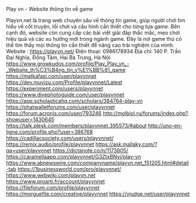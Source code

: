 Play vn - Website thông tin về game

Playvn.net là trang web chuyên sâu về thông tin game, giúp người chơi tìm hiểu về cốt truyện, lối chơi và cấu hình cần thiết cho từng tựa game. Bên cạnh đó, website còn cung cấp các bài viết giải đáp thắc mắc, mẹo chơi hiệu quả và các xu hướng mới trong ngành game. Đây là nơi game thủ có thể tìm thấy mọi thông tin cần thiết để nâng cao trải nghiệm của mình.
Website : https://playvn.net/
Điện thoại: 0986178934
Địa chỉ: 140 P. Trần Đại Nghĩa, Đồng Tâm, Hai Bà Trưng, Hà Nội
https://www.growkudos.com/profile/Play_Play_vn_-_Website_th%C3%B4ng_tin_v%E1%BB%81_game
https://matkafasi.com/user/playvnnet
https://dev.muvizu.com/Profile/playvnnet/Latest
https://experiment.com/users/playvnnet
https://www.divephotoguide.com/user/playvnnet
https://app.scholasticahq.com/scholars/384764-play-vn
https://phatwalletforums.com/user/playvnnet
https://forum.acronis.com/user/793246
http://molbiol.ru/forums/index.php?showuser=1430645
https://talk.plesk.com/members/playvnnet.395573/#about
http://uno-en-ligne.com/profile.php?user=386768
https://cadillacsociety.com/users/playvnnet/
https://remix.audio/profile/playvnnet
https://ask.mallaky.com/?qa=user/playvnnet
https://dictanote.co/n/1173805/
https://caramellaapp.com/playvnnet/G3ZtxBNyi/play-vn
https://www.abnewswire.com/companyname/playvn.net_151205.html#detail-tab
https://1businessworld.com/pro/playvnnet/
https://www.webwiki.com/playvn.net
https://www.proarti.fr/account/playvnnet
https://fileforum.com/profile/playvnnet
https://morguefile.com/creative/playvnnet
https://vjudge.net/user/playvnnet